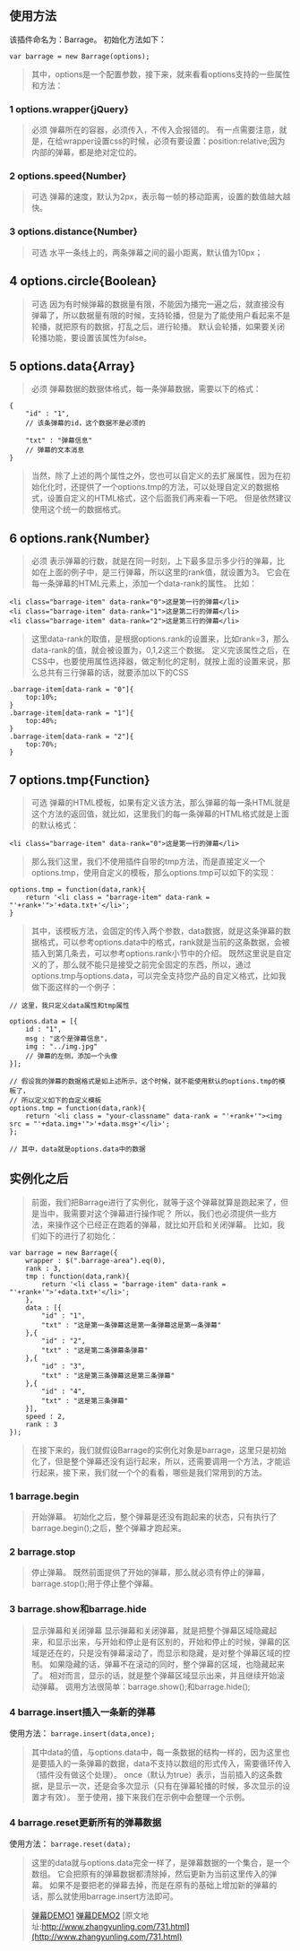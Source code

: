 ## 使用方法

该插件命名为：Barrage。
初始化方法如下：
```
var barrage = new Barrage(options);
```

> 其中，options是一个配置参数，接下来，就来看看options支持的一些属性和方法：
### 1 options.wrapper{jQuery}

> 必须
> 弹幕所在的容器，必须传入，不传入会报错的。
> 有一点需要注意，就是，在给wrapper设置css的时候，必须有要设置：position:relative;因为内部的弹幕，都是绝对定位的。
### 2 options.speed{Number}

> 可选
> 弹幕的速度，默认为2px，表示每一帧的移动距离，设置的数值越大越快。
### 3 options.distance{Number}

> 可选
> 水平一条线上的，两条弹幕之间的最小距离，默认值为10px；
## 4 options.circle{Boolean}

> 可选
> 因为有时候弹幕的数据量有限，不能因为播完一遍之后，就直接没有弹幕了，所以数据量有限的时候，支持轮播，但是为了能使用户看起来不是轮播，就把原有的数据，打乱之后，进行轮播。
默认会轮播，如果要关闭轮播功能，要设置该属性为false。
## 5 options.data{Array}

> 必须
> 弹幕数据的数据体格式，每一条弹幕数据，需要以下的格式：

```
{
    "id" : "1",
    // 该条弹幕的id，这个数据不是必须的

    "txt" : "弹幕信息"
    // 弹幕的文本消息
}
```

> 当然，除了上述的两个属性之外，您也可以自定义的去扩展属性，因为在初始化化时，还提供了一个options.tmp的方法，可以处理自定义的数据格式，设置自定义的HTML格式，这个后面我们再来看一下吧。
但是依然建议使用这个统一的数据格式。
## 6 options.rank{Number}

> 必须
> 表示弹幕的行数，就是在同一时刻，上下最多显示多少行的弹幕，比如在上面的例子中，是三行弹幕，所以这里的rank值，就设置为3。
> 它会在每一条弹幕的HTML元素上，添加一个data-rank的属性。
比如：
```
<li class="barrage-item" data-rank="0">这是第一行的弹幕</li>
<li class="barrage-item" data-rank="1">这是第二行的弹幕</li>
<li class="barrage-item" data-rank="2">这是第三行的弹幕</li>
```

> 这里data-rank的取值，是根据options.rank的设置来，比如rank=3，那么data-rank的值，就会被设置为，0,1,2这三个数据。
定义完该属性之后，在CSS中，也要使用属性选择器，做定制化的定制，就按上面的设置来说，那么总共有三行弹幕的话，就要添加以下的CSS
```
.barrage-item[data-rank = "0"]{
    top:10%;
}
.barrage-item[data-rank = "1"]{
    top:40%;
}
.barrage-item[data-rank = "2"]{
    top:70%;
}
```

## 7 options.tmp{Function}

> 可选
> 弹幕的HTML模板，如果有定义该方法，那么弹幕的每一条HTML就是这个方法的返回值，就比如，这里我们的每一条弹幕的HTML格式就是上面的默认格式：

```
<li class="barrage-item" data-rank="0">这是第一行的弹幕</li>
```

> 那么我们这里，我们不使用插件自带的tmp方法，而是直接定义一个options.tmp，使用自定义的模板，那么options.tmp可以如下的实现：
```
options.tmp = function(data,rank){
    return '<li class = "barrage-item" data-rank = "'+rank+'">'+data.txt+'</li>';
}
```

> 其中，该模板方法，会固定的传入两个参数，data数据，就是这条弹幕的数据格式，可以参考options.data中的格式，rank就是当前的这条数据，会被插入到第几条去，可以参考options.rank小节中的介绍。
既然这里说是自定义的了，那么就不能只是接受之前完全固定的东西，所以，通过options.tmp与options.data，可以完全支持您产品的自定义格式，比如我做下面这样的一个例子：

```
// 这里，我只定义data属性和tmp属性

options.data = [{
    id : "1",
    msg : "这个是弹幕信息"，
    img : "../img.jpg"
    // 弹幕的左侧，添加一个头像
}];

// 假设我的弹幕的数据格式是如上述所示，这个时候，就不能使用默认的options.tmp的模板了，
// 所以定义如下的自定义模板
options.tmp = function(data,rank){
    return '<li class = "your-classname" data-rank = "'+rank+'"><img src = "'+data.img+'">'+data.msg+'</li>';
};

// 其中，data就是options.data中的数据
```
## 实例化之后

> 前面，我们把Barrage进行了实例化，就等于这个弹幕就算是跑起来了，但是当中，我需要对这个弹幕进行操作呢？
所以，我们也必须提供一些方法，来操作这个已经正在跑着的弹幕，就比如开启和关闭弹幕。
比如，我们如下的进行了初始化：

```
var barrage = new Barrage({
    wrapper : $(".barrage-area").eq(0),
    rank : 3,
    tmp : function(data,rank){
        return '<li class = "barrage-item" data-rank = "'+rank+'">'+data.txt+'</li>';
    },
    data : [{
        "id" : "1",
        "txt" : "这是第一条弹幕这是第一条弹幕这是第一条弹幕"
    },{
        "id" : "2",
        "txt" : "这是第二条弹幕条弹幕"
    },{
        "id" : "3",
        "txt" : "这是第三条弹幕这是第三条弹幕"
    },{
        "id" : "4",
        "txt" : "这是第三条弹幕"
    }],
    speed : 2,
    rank : 3
});
```

> 在接下来的，我们就假设Barrage的实例化对象是barrage，这里只是初始化了，但是整个弹幕还没有运行起来，所以，还需要调用一个方法，才能运行起来，接下来，我们就一个个的看看，哪些是我们常用到的方法。
### 1 barrage.begin

> 开始弹幕。
> 初始化之后，整个弹幕是还没有跑起来的状态，只有执行了barrage.begin();之后，整个弹幕才跑起来。
### 2 barrage.stop

> 停止弹幕。
> 既然前面提供了开始的弹幕，那么就必须有停止的弹幕，barrage.stop();用于停止整个弹幕。
### 3 barrage.show和barrage.hide

> 显示弹幕和关闭弹幕
> 显示弹幕和关闭弹幕，就是把整个弹幕区域隐藏起来，和显示出来，与开始和停止是有区别的，开始和停止的时候，弹幕的区域是还在的，只是没有弹幕滚动了，而显示和隐藏，是对整个弹幕区域的控制。
如果隐藏的话，弹幕不在滚动的同时，整个弹幕的区域，也隐藏起来了。
相对而言，显示的话，就是整个弹幕区域显示出来，并且继续开始滚动弹幕。
> 调用方法很简单：barrage.show();和barrage.hide();
### 4 barrage.insert插入一条新的弹幕

使用方法：
`
barrage.insert(data,once);
`

> 其中data的值，与options.data中，每一条数据的结构一样的，因为这里也是要插入的一条弹幕的数据，data不支持以数组的形式传入，需要循环传入（插件没有做这个处理）。
once（默认为true）表示，当前插入的这条数据，是显示一次，还是会多次显示（只有在弹幕轮播的时候，多次显示的设置才有效）。
至于使用，接下来我们在示例中会整理一个示例。
### 4 barrage.reset更新所有的弹幕数据

使用方法：
`
barrage.reset(data);
`

> 这里的data就与options.data完全一样了，是弹幕数据的一个集合，是一个数组。
> 它会把原有的弹幕数据都清除掉，然后更新为当前这里传入的弹幕。
> 如果不是要把老的弹幕去掉，而是在原有的基础上增加新的弹幕的话，那么就使用barrage.insert方法即可。

> [弹幕DEMO1](http://www.zhangyunling.com/study/2017/20170209/mobile-index.html)
> [弹幕DEMO2](http://www.zhangyunling.com/study/2017/20170209/index-1.html)
> [原文地址:http://www.zhangyunling.com/731.html](http://www.zhangyunling.com/731.html)
